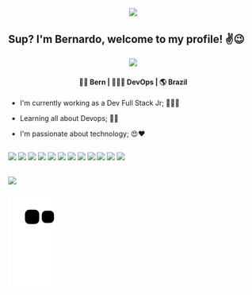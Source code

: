 <div align="center"> <img src="https://i.gifer.com/CKjl.gif"/> </div>

## Sup? I'm Bernardo, welcome to my profile! ✌😉
<div align="center">   <img src="https://c.tenor.com/pBrzvwLzbwoAAAAi/hacking-hack.gif" /> </div>

<div align='center'> <h4>🤙🏽 Bern | 👨🏽‍💻 DevOps |  🌎 Brazil</h4></div>

- I'm currently working as a Dev Full Stack Jr; 👨‍💻🚀
- Learning all about Devops; 🤖👾
- I'm passionate about technology; 😍❤
  
  ##
  
<div>
  <img height="30em" src="https://img.shields.io/badge/JavaScript-F7DF1E?style=for-the-badge&logo=javascript&logoColor=black" />
  <img height="30em "src="https://img.shields.io/badge/Java-ED8B00?style=for-the-badge&logo=java&logoColor=white" />
  <img height="30em" src="https://img.shields.io/badge/Ubuntu-E95420?style=for-the-badge&logo=ubuntu&logoColor=white"/>
  <img height="30em" src="https://img.shields.io/badge/Python-3776AB?style=for-the-badge&logo=python&logoColor=white"/>
  <img height="30em" src="https://img.shields.io/badge/MySQL-00000F?style=for-the-badge&logo=mysql&logoColor=white"/>
  <img height="30em" src="https://img.shields.io/badge/Amazon_AWS-232F3E?style=for-the-badge&logo=amazon-aws&logoColor=white"/>
  <img height="30em" src="https://img.shields.io/badge/Microsoft_Azure-0089D6?style=for-the-badge&logo=microsoft-azure&logoColor=white"/>
  <img height="30em" src="https://img.shields.io/badge/Docker-1DA1F2?style=for-the-badge&logo=docker&logoColor=white"/>
  <img height="30em" src="https://img.shields.io/badge/C%2B%2B-00599C?style=for-the-badge&logo=c%2B%2B&logoColor=white"/>
  <img height="30em" src="https://img.shields.io/badge/GIT-E44C30?style=for-the-badge&logo=git&logoColor=white"/>
  <img height="30em" src="https://img.shields.io/badge/Jenkins-D24939?style=for-the-badge&logo=Jenkins&logoColor=white"/>
  <img height="30em" src="https://img.shields.io/badge/kubernetes-%23326ce5.svg?style=for-the-badge&logo=kubernetes&logoColor=white"/>
  
  
</div>
 
  ##
   
 <a href="https://www.linkedin.com/in/bernardo-villanova-de-santana/" target="_blank"><img src="https://img.shields.io/badge/LinkedIn-0077B5?style=for-the-badge&logo=linkedin&logoColor=white" target="_blank"></a>
 </div>

![Snake animation](https://github.com/bernardovillanova/bernardovillanova/blob/output/github-contribution-grid-snake.svg)

